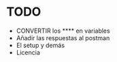 TODO
====

- CONVERTIR los **** en variables
- Añadir las respuestas al postman
- El setup y demás
- Licencia
